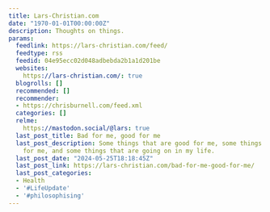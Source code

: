 ```yaml
---
title: Lars-Christian.com
date: "1970-01-01T00:00:00Z"
description: Thoughts on things.
params:
  feedlink: https://lars-christian.com/feed/
  feedtype: rss
  feedid: 04e95ecc02d048adbebda2b1a1d201be
  websites:
    https://lars-christian.com/: true
  blogrolls: []
  recommended: []
  recommender:
  - https://chrisburnell.com/feed.xml
  categories: []
  relme:
    https://mastodon.social/@lars: true
  last_post_title: Bad for me, good for me
  last_post_description: Some things that are good for me, some things that are bad
    for me, and some things that are going on in my life.
  last_post_date: "2024-05-25T18:18:45Z"
  last_post_link: https://lars-christian.com/bad-for-me-good-for-me/
  last_post_categories:
  - Health
  - '#LifeUpdate'
  - '#philosophising'
---
```

